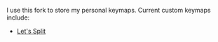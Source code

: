 I use this fork to store my personal keymaps.
Current custom keymaps include:
* [Let's Split](/keyboards/lets_split)
